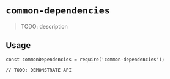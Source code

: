 # `common-dependencies`

> TODO: description

## Usage

```
const commonDependencies = require('common-dependencies');

// TODO: DEMONSTRATE API
```
